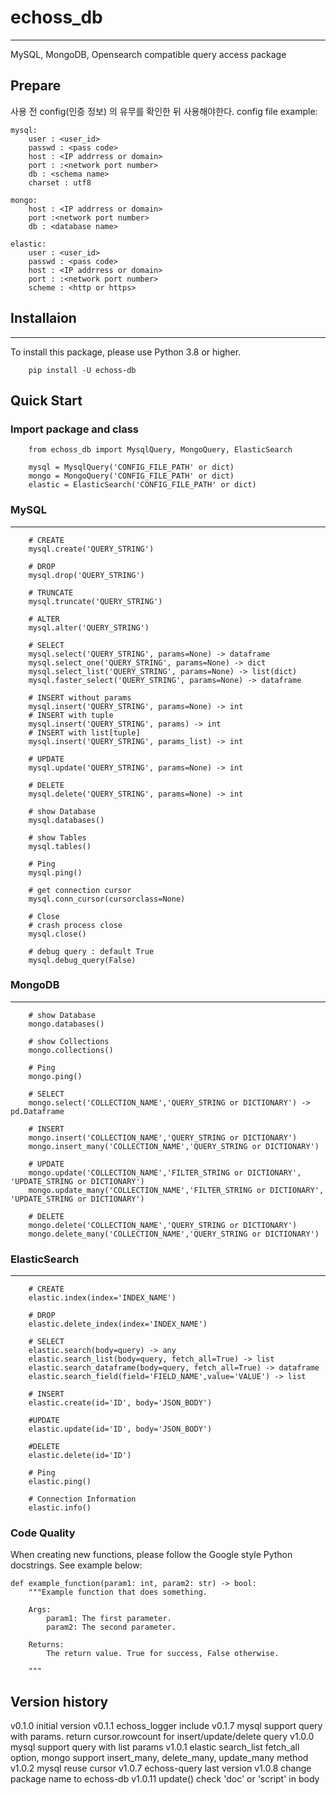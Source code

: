 # echoss_db
-------------
MySQL, MongoDB, Opensearch compatible query access package

## Prepare
사용 전 config(인증 정보) 의 유무를 확인한 뒤 사용해야한다.
config file example:
```
mysql:
    user : <user_id>
    passwd : <pass code>
    host : <IP addrress or domain>
    port : :<network port number>
    db : <schema name>
    charset : utf8

mongo:
    host : <IP addrress or domain>
    port :<network port number>
    db : <database name>

elastic:
    user : <user_id>
    passwd : <pass code>
    host : <IP addrress or domain>
    port : :<network port number>
    scheme : <http or https>
```

## Installaion
-------------
To install this package, please use Python 3.8 or higher.

```
    pip install -U echoss-db
```

## Quick Start

### Import package and class
```
    from echoss_db import MysqlQuery, MongoQuery, ElasticSearch

    mysql = MysqlQuery('CONFIG_FILE_PATH' or dict)
    mongo = MongoQuery('CONFIG_FILE_PATH' or dict)
    elastic = ElasticSearch('CONFIG_FILE_PATH' or dict)
```

### MySQL
-------------
```
    # CREATE
    mysql.create('QUERY_STRING')

    # DROP
    mysql.drop('QUERY_STRING')

    # TRUNCATE
    mysql.truncate('QUERY_STRING')

    # ALTER
    mysql.alter('QUERY_STRING')

    # SELECT
    mysql.select('QUERY_STRING', params=None) -> dataframe
    mysql.select_one('QUERY_STRING', params=None) -> dict
    mysql.select_list('QUERY_STRING', params=None) -> list(dict)
    mysql.faster_select('QUERY_STRING', params=None) -> dataframe

    # INSERT without params
    mysql.insert('QUERY_STRING', params=None) -> int
    # INSERT with tuple
    mysql.insert('QUERY_STRING', params) -> int
    # INSERT with list[tuple]
    mysql.insert('QUERY_STRING', params_list) -> int

    # UPDATE
    mysql.update('QUERY_STRING', params=None) -> int

    # DELETE
    mysql.delete('QUERY_STRING', params=None) -> int

    # show Database
    mysql.databases()

    # show Tables
    mysql.tables()

    # Ping
    mysql.ping()

    # get connection cursor
    mysql.conn_cursor(cursorclass=None)

    # Close
    # crash process close
    mysql.close()

    # debug query : default True
    mysql.debug_query(False)
```

### MongoDB
-------------
```
    # show Database
    mongo.databases()

    # show Collections
    mongo.collections()

    # Ping
    mongo.ping()

    # SELECT
    mongo.select('COLLECTION_NAME','QUERY_STRING or DICTIONARY') -> pd.Dataframe

    # INSERT
    mongo.insert('COLLECTION_NAME','QUERY_STRING or DICTIONARY')
    mongo.insert_many('COLLECTION_NAME','QUERY_STRING or DICTIONARY')

    # UPDATE
    mongo.update('COLLECTION_NAME','FILTER_STRING or DICTIONARY', 'UPDATE_STRING or DICTIONARY')
    mongo.update_many('COLLECTION_NAME','FILTER_STRING or DICTIONARY', 'UPDATE_STRING or DICTIONARY')

    # DELETE
    mongo.delete('COLLECTION_NAME','QUERY_STRING or DICTIONARY')
    mongo.delete_many('COLLECTION_NAME','QUERY_STRING or DICTIONARY')

```

### ElasticSearch
-------------
```
    # CREATE
    elastic.index(index='INDEX_NAME')

    # DROP
    elastic.delete_index(index='INDEX_NAME')

    # SELECT
    elastic.search(body=query) -> any
    elastic.search_list(body=query, fetch_all=True) -> list
    elastic.search_dataframe(body=query, fetch_all=True) -> dataframe
    elastic.search_field(field='FIELD_NAME',value='VALUE') -> list

    # INSERT
    elastic.create(id='ID', body='JSON_BODY')

    #UPDATE
    elastic.update(id='ID', body='JSON_BODY')

    #DELETE
    elastic.delete(id='ID')

    # Ping
    elastic.ping()

    # Connection Information
    elastic.info()
```

### Code Quality
When creating new functions, please follow the Google style Python docstrings. See example below:
```
def example_function(param1: int, param2: str) -> bool:
    """Example function that does something.

    Args:
        param1: The first parameter.
        param2: The second parameter.

    Returns:
        The return value. True for success, False otherwise.

    """
```

## Version history
v0.1.0 initial version
v0.1.1 echoss_logger include
v0.1.7 mysql support query with params. return cursor.rowcount for insert/update/delete query
v1.0.0 mysql support query with list params
v1.0.1 elastic search_list fetch_all option, mongo support insert_many, delete_many, update_many method
v1.0.2 mysql reuse cursor
v1.0.7 echoss-query last version
v1.0.8 change package name to echoss-db
v1.0.11 update() check 'doc' or 'script' in body 

